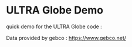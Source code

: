 # ULTRA Globe Demo

quick demo for the ULTRA Globe code :

Data provided by gebco : https://www.gebco.net/

